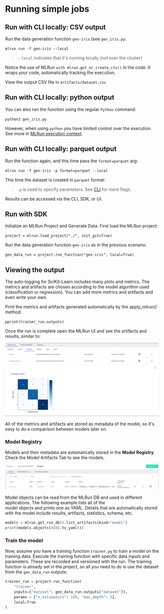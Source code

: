 # Running simple jobs

## Run with CLI locally: CSV output

Run the data generation function `gen-iris` (see `gen_iris.py`:

`mlrun run -f gen-iris --local`

> `--local` indicates that it's running locally (not over the cluster)

Notice the use of MLRun `with mlrun.get_or_create_ctx()` in the code.
It wraps your code, automatically tracking the execution.

View the output CSV file in `artifacts/dataset.csv`

## Run with CLI locally: python output

You can also run the function using the regular `Python` command:

`python3 gen_iris.py`

However, when using `python` you have limited control over the execution. See more in [MLRun execution context](../concepts/mlrun-execution-context.html).

## Run with CLI locally: parquet output

Run the function again, and this time pass the `format=parquet` arg:

`mlrun run -f gen-iris -p format=parquet --local`

This time the dataset is created in `parquet` format:

> `-p` is used to specify parameters. See [CLI](../cli.html) for more flags.

Results can be accessed via the CLI, SDK, or UI. 

## Run with SDK

Initialize an MLRun Project and Generate Data. First load the MLRun project:

`project = mlrun.load_project("./", init_git=True)`

Run the data generation function `gen-iris` as in the previous scenario:

`gen_data_run = project.run_function("gen-iris", local=True)`

## Viewing the output

The auto-logging for SciKit-Learn includes many plots and metrics. The metrics and artifacts are chosen according to the 
model algorithm used (classification or regression). You can add more metrics and artifacts and even write your 
own. <!-- To learn more about choosing metrics, artifacts and adding custom ones, we suggest reading more on MLRun's docs. -->

Print the metrics and artifacts generated automatically by the apply_mlrun()` method:

   `pprint(trainer_run.outputs)`

Once the run is complete open the MLRun UI and see the artifacts and results, similar to:

<img src="../_static/images/artifacts.png" alt="artifacts" width="800"/>

All of the metrics and artifacts are stored as metadata of the model, so it's easy to do a comparison 
between models later on.

### Model Registry

Models and their metadata are automatically stored in the **Model Registry**. Check the Model Artifacts Tab to see the models.

<img src="../_static/images/models.png" alt="models" width="800"/>

Model objects can be read from the MLRun DB and used in different applications. The following example lists all of the  
model objects and prints one as YAML. Details that are automatically stored with the model include results, artifacts, statistics, schema, etc.

```python
models = mlrun.get_run_db().list_artifacts(kind="model")
print(models.objects()[0].to_yaml())
```

### Train the model

Now, assume you have a training function `trainer.py` to train a model on the training data.
Execute the training function with specific data inputs and parameters. These are recorded and versioned with the run. 
The training function is already set in the project, so all you need to do is use the dataset from the `gen_data_run` outputs:

```python
trainer_run = project.run_function(
    "trainer", 
    inputs={"dataset": gen_data_run.outputs["dataset"]}, 
    params = {"n_estimators": 100, "max_depth": 5},
    local=True
)
```